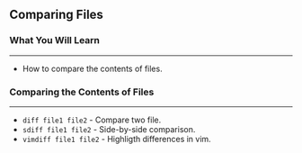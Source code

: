 ## Comparing Files

### What You Will Learn

*****

* How to compare the contents of files.

### Comparing the Contents of Files

*****

* `diff file1 file2` - Compare two file.
* `sdiff file1 file2` - Side-by-side comparison.
* `vimdiff file1 file2` - Highligth differences in vim.